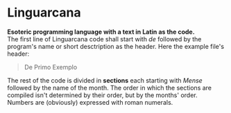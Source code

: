 # Linguarcana
**Esoteric programming language with a text in Latin as the code.**  
The first line of Linguarcana code shall start with *de* followed by the program's name or short desctription as the header. Here the example file's header:  
> De Primo Exemplo

The rest of the code is divided in **sections** each starting with *Mense* followed by the name of the month. The order in which the sections are compiled isn't determined by their order, but by the months' order.  
Numbers are (obviously) expressed with roman numerals.
